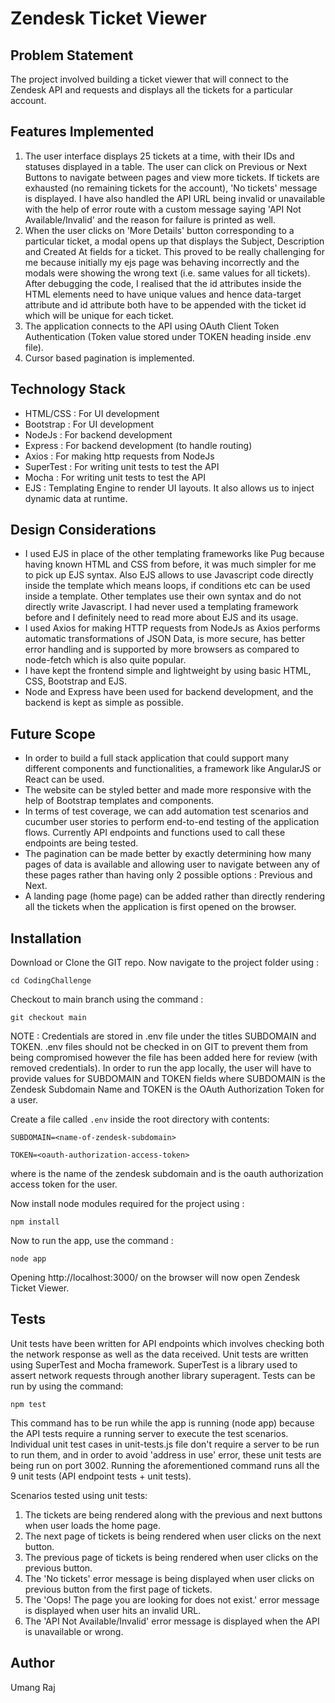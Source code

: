 # Zendesk Ticket Viewer

## Problem Statement
The project involved building a ticket viewer that will connect to the Zendesk API and requests and displays all the tickets for a particular account.

## Features Implemented
1. The user interface displays 25 tickets at a time, with their IDs and statuses displayed in a table. The user can click on Previous or Next Buttons to navigate between pages and view more tickets. If tickets are exhausted (no remaining tickets for the account), 'No tickets' message is displayed. I have also handled the API URL being invalid or unavailable with the help of error route with a custom message saying 'API Not Available/Invalid' and the reason for failure is printed as well.
2. When the user clicks on 'More Details' button corresponding to a particular ticket, a modal opens up that displays the Subject, Description and Created At fields for a ticket. This proved to be really challenging for me because initially my ejs page was behaving incorrectly and the modals were showing the wrong text (i.e. same values for all tickets). After debugging the code, I realised that the id attributes inside the HTML elements need to have unique values and hence data-target attribute and id attribute both have to be appended with the ticket id which will be unique for each ticket.
3. The application connects to the API using OAuth Client Token Authentication (Token value stored under TOKEN heading inside .env file).
4. Cursor based pagination is implemented.

## Technology Stack
* HTML/CSS : For UI development
* Bootstrap : For UI development
* NodeJs : For backend development
* Express : For backend development (to handle routing) 
* Axios : For making http requests from NodeJs
* SuperTest : For writing unit tests to test the API
* Mocha : For writing unit tests to test the API
* EJS : Templating Engine to render UI layouts. It also allows us to inject dynamic data at runtime.

## Design Considerations
* I used EJS in place of the other templating frameworks like Pug because having known HTML and CSS from before, it was much simpler for me to pick up EJS syntax. 
Also EJS allows to use Javascript code directly inside the template which means loops, if conditions etc can be used inside a template. Other templates use their own syntax and do not directly write Javascript. I had never used a templating framework before and I definitely need to read more about EJS and its usage.
* I used Axios for making HTTP requests from NodeJs as Axios performs automatic transformations of JSON Data, is more secure, has better error handling and is supported by more browsers as compared to node-fetch which is also quite popular.
* I have kept the frontend simple and lightweight by using basic HTML, CSS, Bootstrap and EJS.
* Node and Express have been used for backend development, and the backend is kept as simple as possible.

## Future Scope
* In order to build a full stack application that could support many different components and functionalities, a framework like AngularJS or React can be used.
* The website can be styled better and made more responsive with the help of Bootstrap templates and components.
* In terms of test coverage, we can add automation test scenarios and cucumber user stories to perform end-to-end testing of the application flows. Currently API endpoints and functions used to call these endpoints are being tested.
* The pagination can be made better by exactly determining how many pages of data is available and allowing user to navigate between any of these pages rather than having only 2 possible options : Previous and Next.
* A landing page (home page) can be added rather than directly rendering all the tickets when the application is first opened on the browser.

## Installation
Download or Clone the GIT repo. Now navigate to the project folder using :

`cd CodingChallenge`

Checkout to main branch using the command :

`git checkout main`

NOTE : Credentials are stored in .env file under the titles SUBDOMAIN and TOKEN. .env files should not be checked in on GIT to prevent them from being compromised however the file has been added here for review (with removed credentials). In order to run the app locally, the user will have to provide values for SUBDOMAIN and TOKEN fields where SUBDOMAIN is the Zendesk Subdomain Name and TOKEN is the OAuth Authorization Token for a user.

Create a file called `.env` inside the root directory with contents:

`SUBDOMAIN=<name-of-zendesk-subdomain>`


`TOKEN=<oauth-authorization-access-token>`

 
where <name-of-zendesk-subdomain> is the name of the zendesk subdomain and <oauth-authorization-access-token> is the oauth authorization access token for the user.

Now install node modules required for the project using :

`npm install`

Now to run the app, use the command :

`node app`

Opening http://localhost:3000/ on the browser will now open Zendesk Ticket Viewer.


## Tests
Unit tests have been written for API endpoints which involves checking both the network response as well as the data received. Unit tests are written using SuperTest and Mocha framework. SuperTest is a library used to assert network requests through another library superagent. Tests can be run by using the command:

`npm test` 

This command has to be run while the app is running (node app) because the API tests require a running server to execute the test scenarios. Individual unit test cases in unit-tests.js file don't require a server to be run to run them, and in order to avoid 'address in use' error, these unit tests are being run on port 3002.
Running the aforementioned command runs all the 9 unit tests (API endpoint tests + unit tests).

Scenarios tested using unit tests:
1. The tickets are being rendered along with the previous and next buttons when user loads the home page.
2. The next page of tickets is being rendered when user clicks on the next button.
3. The previous page of tickets is being rendered when user clicks on the previous button.
4. The 'No tickets' error message is being displayed when user clicks on previous button from the first page of tickets.
5. The 'Oops! The page you are looking for does not exist.' error message is displayed when user hits an invalid URL.
6. The 'API Not Available/Invalid' error message is displayed when the API is unavailable or wrong.

## Author
Umang Raj

